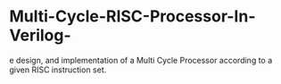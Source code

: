 # Multi-Cycle-RISC-Processor-In-Verilog-
e design, and implementation of a Multi Cycle Processor  according to a given RISC instruction set.
